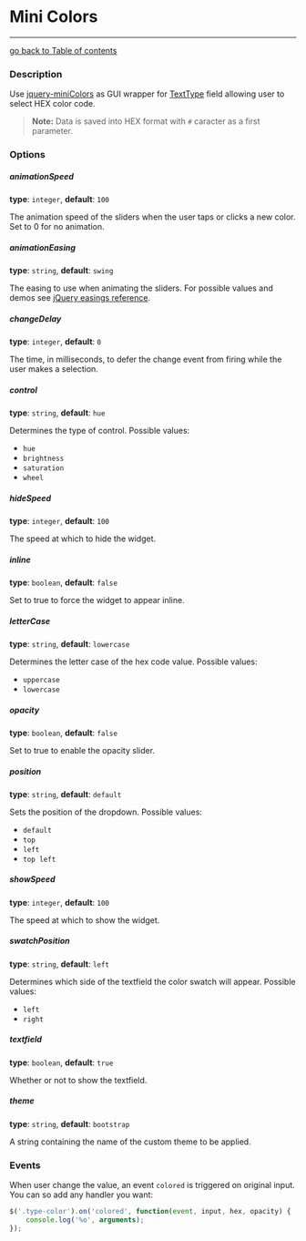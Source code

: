 # Mini Colors
---------------------------------------

[go back to Table of contents][back-to-index]

[back-to-index]: https://github.com/avocode/FormExtensions/blob/master/Resources/doc/documentation.md

[jquery-minicolors]: http://labs.abeautifulsite.net/jquery-miniColors/
[symfony-texttype]: http://symfony.com/doc/current/reference/forms/types/text.html

### Description

Use [jquery-miniColors][jquery-minicolors] as GUI wrapper for
[TextType][symfony-texttype] field allowing user to select HEX color code.

> **Note:** Data is saved into HEX format with `#` caracter as a first parameter.

### Options

##### animationSpeed

**type**: `integer`, **default**: `100`

The animation speed of the sliders when the user taps or clicks a new color. 
Set to 0 for no animation.

##### animationEasing

**type**: `string`, **default**: `swing`

The easing to use when animating the sliders. For possible values and demos see
[jQuery easings reference](http://easings.net).

##### changeDelay

**type**: `integer`, **default**: `0`

The time, in milliseconds, to defer the change event from firing while 
the user makes a selection.

##### control

**type**: `string`, **default**: `hue`

Determines the type of control. Possible values:

* `hue`
* `brightness`
* `saturation`
* `wheel`

##### hideSpeed

**type**: `integer`, **default**: `100`

The speed at which to hide the widget.

##### inline

**type**: `boolean`, **default**: `false`

Set to true to force the widget to appear inline.

##### letterCase

**type**: `string`, **default**: `lowercase`

Determines the letter case of the hex code value. Possible values:

* `uppercase`
* `lowercase`

##### opacity

**type**: `boolean`, **default**: `false`

Set to true to enable the opacity slider.

##### position

**type**: `string`, **default**: `default`

Sets the position of the dropdown. Possible values:

* `default`
* `top`
* `left`
* `top left`

##### showSpeed

**type**: `integer`, **default**: `100`

The speed at which to show the widget.

##### swatchPosition

**type**: `string`, **default**: `left`

Determines which side of the textfield the color swatch will appear. Possible values:

* `left`
* `right`

##### textfield

**type**: `boolean`, **default**: `true`

Whether or not to show the textfield.

##### theme

**type**: `string`, **default**: `bootstrap`

A string containing the name of the custom theme to be applied.

### Events

When user change the value, an event `colored` is triggered on original input. 
You can so add any handler you want:

```js
$('.type-color').on('colored', function(event, input, hex, opacity) { 
    console.log('%o', arguments); 
});
```